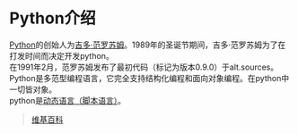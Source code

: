 # Python介绍

[Python](https://www.python.org/)的创始人为[吉多·范罗苏姆](https://zh.wikipedia.org/wiki/%E5%90%89%E5%A4%9A%C2%B7%E8%8C%83%E7%BD%97%E8%8B%8F%E5%A7%86)。1989年的圣诞节期间，吉多·范罗苏姆为了在打发时间而决定开发python。  
在1991年2月，范罗苏姆发布了最初代码（标记为版本0.9.0）于alt.sources。  
Python是多范型编程语言，它完全支持结构化编程和面向对象编程。在python中一切皆对象。  
python是[动态语言（脚本语言）](https://baike.baidu.com/item/%E8%84%9A%E6%9C%AC%E8%AF%AD%E8%A8%80/1379708?fr=aladdin)。


> [维基百科](https://zh.wikipedia.org/wiki/Python)

